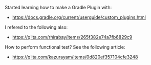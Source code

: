 
Started learning how to make a Gradle Plugin with:


- https://docs.gradle.org/current/userguide/custom_plugins.html

I refered to the following also:

- https://qiita.com/rhirabay/items/265f382e74a7fb6829c9


How to perform functional test? See the following article:

- https://qiita.com/kazurayam/items/0d820ef357104cfe3248